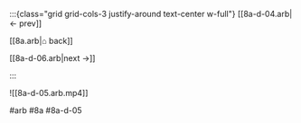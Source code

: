 :::{class="grid grid-cols-3 justify-around text-center w-full"}
[[8a-d-04.arb|← prev]]

[[8a.arb|⌂ back]]

[[8a-d-06.arb|next →]]

:::

![[8a-d-05.arb.mp4]]

#arb #8a #8a-d-05

